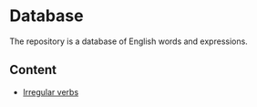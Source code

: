# Database

The repository is a database of English words and expressions.

## Content

* [Irregular verbs](verbs)
